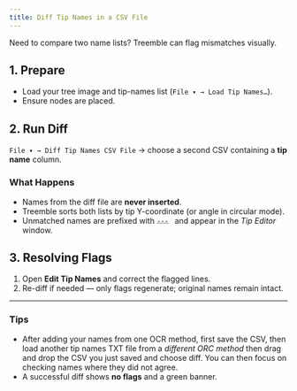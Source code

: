 ```yaml
---
title: Diff Tip Names in a CSV File
---
```


Need to compare two name lists? Treemble can flag mismatches visually.

## 1. Prepare

* Load your tree image and tip-names list (`File ▾ → Load Tip Names…`).  
* Ensure nodes are placed.

## 2. Run Diff

`File ▾ → Diff Tip Names CSV File` → choose a second CSV containing a **tip name** column.

### What Happens

* Names from the diff file are **never inserted**.  
* Treemble sorts both lists by tip Y-coordinate (or angle in circular mode).  
* Unmatched names are prefixed with `⚠️⚠️⚠️ ` and appear in the *Tip Editor* window.

## 3. Resolving Flags

1. Open **Edit Tip Names** and correct the flagged lines.  
2. Re-diff if needed — only flags regenerate; original names remain intact.

---

### Tips

* After adding your names from one OCR method, first save the CSV, then load another tip names TXT file from a *different ORC method* then drag and drop the CSV you just saved and choose diff. You can then focus on checking names where they did not agree.
* A successful diff shows **no flags** and a green banner.